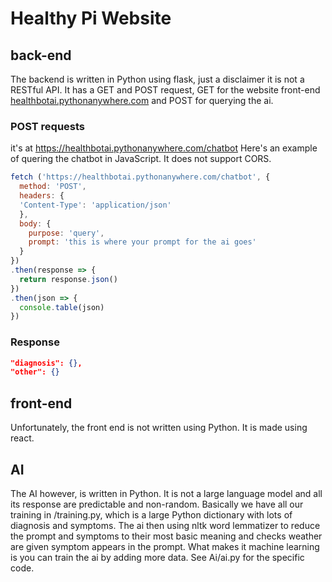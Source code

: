 # Healthy Pi Website
## back-end
The backend is written in Python using flask, just a disclaimer it is not a RESTful API.
It has a GET and POST request, GET for the website front-end [healthbotai.pythonanywhere.com](https://healthbotai.pythonanywhere.com/) and POST for querying the ai.
### POST requests
it's at https://healthbotai.pythonanywhere.com/chatbot
Here's an example of quering the chatbot in JavaScript. It does not support CORS.
```javascript
fetch ('https://healthbotai.pythonanywhere.com/chatbot', {
  method: 'POST',
  headers: {
  'Content-Type': 'application/json'
  },
  body: {
    purpose: 'query',
    prompt: 'this is where your prompt for the ai goes'
  }
})
.then(response => {
  return response.json()
})
.then(json => {
  console.table(json)
})
```
### Response
```json
"diagnosis": {},
"other": {}
```
## front-end
Unfortunately, the front end is not written using Python. It is made using react.

## AI
The AI however, is written in Python. It is not a large language model and all its response are predictable and non-random.
Basically we have all our training in /training.py, which is a large Python dictionary with lots of diagnosis and symptoms. The ai then using nltk word lemmatizer to reduce the prompt and symptoms to their most basic meaning and checks weather are given symptom appears in the prompt. What makes it machine learning is you can train the ai by adding more data. See Ai/ai.py for the specific code.